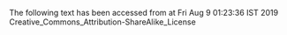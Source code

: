 The following text has been accessed from at Fri Aug 9 01:23:36 IST 2019
Creative_Commons_Attribution-ShareAlike_License
